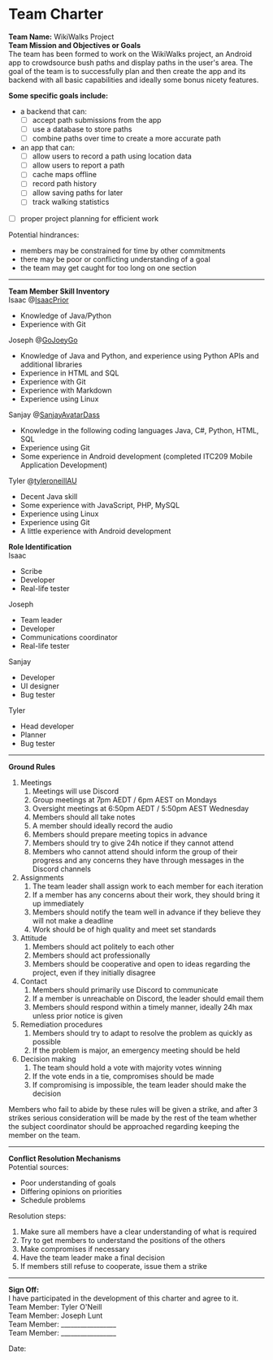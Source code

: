 # Team Charter
**Team Name:** WikiWalks Project  
**Team Mission and Objectives or Goals**  
The team has been formed to work on the WikiWalks project, an Android app to crowdsource bush paths and display paths in the user's area. The goal of the team is to successfully plan and then create the app and its backend with all basic capabilities and ideally some bonus nicety features.

**Some specific goals include:**
* a backend that can:
  * [ ] accept path submissions from the app
  * [ ] use a database to store paths
  * [ ] combine paths over time to create a more accurate path
* an app that can:
  * [ ] allow users to record a path using location data
  * [ ] allow users to report a path
  * [ ] cache maps offline
  * [ ] record path history
  * [ ] allow saving paths for later
  * [ ] track walking statistics
 * [ ] proper project planning for efficient work

Potential hindrances:
* members may be constrained for time by other commitments
* there may be poor or conflicting understanding of a goal
* the team may get caught for too long on one section

---
**Team Member Skill Inventory**  
Isaac @[IsaacPrior](https://github.com/IsaacPrior)
* Knowledge of Java/Python
* Experience with Git

Joseph @[GoJoeyGo](https://github.com/GoJoeyGo)
* Knowledge of Java and Python, and experience using Python APIs and additional libraries
* Experience in HTML and SQL
* Experience with Git
* Experience with Markdown
* Experience using Linux

Sanjay @[SanjayAvatarDass](https://github.com/SanjayAvatarDass)
* Knowledge in the following coding languages Java, C#, Python, HTML, SQL  
* Experience using Git
* Some experience in Android development (completed ITC209 Mobile Application Development)

Tyler @[tyleroneillAU](https://github.com/tyleroneillAU)
* Decent Java skill
* Some experience with JavaScript, PHP, MySQL
* Experience using Linux
* Experience using Git
* A little experience with Android development  

**Role Identification**  
Isaac
* Scribe
* Developer
* Real-life tester  

Joseph
* Team leader
* Developer
* Communications coordinator
* Real-life tester

Sanjay
* Developer
* UI designer
* Bug tester

Tyler
* Head developer
* Planner
* Bug tester
---
**Ground Rules**

1. Meetings
    1. Meetings will use Discord
    2. Group meetings at 7pm AEDT / 6pm AEST on Mondays
    3. Oversight meetings at 6:50pm AEDT / 5:50pm AEST Wednesday
    4. Members should all take notes
    5. A member should ideally record the audio
    6. Members should prepare meeting topics in advance
    7. Members should try to give 24h notice if they cannot attend
    8. Members who cannot attend should inform the group of their progress and any concerns they have through messages in the Discord channels
2. Assignments
    1. The team leader shall assign work to each member for each iteration
    2. If a member has any concerns about their work, they should bring it up immediately
    3. Members should notify the team well in advance if they believe they will not make a deadline
    4. Work should be of high quality and meet set standards
3. Attitude
    1. Members should act politely to each other
    2. Members should act professionally
    3. Members should be cooperative and open to ideas regarding the project, even if they initially disagree
4. Contact
    1. Members should primarily use Discord to communicate
    2. If a member is unreachable on Discord, the leader should email them
    3. Members should respond within a timely manner, ideally 24h max unless prior notice is given
5. Remediation procedures
    1. Members should try to adapt to resolve the problem as quickly as possible
    2. If the problem is major, an emergency meeting should be held
6. Decision making
    1. The team should hold a vote with majority votes winning
    2. If the vote ends in a tie, compromises should be made
    3. If compromising is impossible, the team leader should make the decision

Members who fail to abide by these rules will be given a strike, and after 3 strikes serious consideration will be made by the rest of the team whether the subject coordinator should be approached regarding keeping the member on the team.  

---
**Conflict Resolution Mechanisms**  
Potential sources:
* Poor understanding of goals
* Differing opinions on priorities
* Schedule problems

Resolution steps:
1. Make sure all members have a clear understanding of what is required
2. Try to get members to understand the positions of the others
3. Make compromises if necessary
4. Have the team leader make a final decision
5. If members still refuse to cooperate, issue them a strike

---
**Sign Off:**  
I have participated in the development of this charter and agree to it.  
Team Member: Tyler O'Neill     
Team Member: Joseph Lunt    
Team Member: _________________      
Team Member: _________________      

Date:
